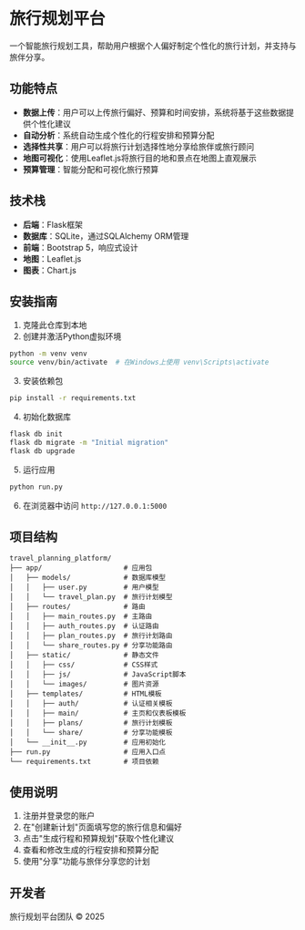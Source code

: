 # 旅行规划平台

一个智能旅行规划工具，帮助用户根据个人偏好制定个性化的旅行计划，并支持与旅伴分享。

## 功能特点

- **数据上传**：用户可以上传旅行偏好、预算和时间安排，系统将基于这些数据提供个性化建议
- **自动分析**：系统自动生成个性化的行程安排和预算分配
- **选择性共享**：用户可以将旅行计划选择性地分享给旅伴或旅行顾问
- **地图可视化**：使用Leaflet.js将旅行目的地和景点在地图上直观展示
- **预算管理**：智能分配和可视化旅行预算

## 技术栈

- **后端**：Flask框架
- **数据库**：SQLite，通过SQLAlchemy ORM管理
- **前端**：Bootstrap 5，响应式设计
- **地图**：Leaflet.js
- **图表**：Chart.js

## 安装指南

1. 克隆此仓库到本地
2. 创建并激活Python虚拟环境

```bash
python -m venv venv
source venv/bin/activate  # 在Windows上使用 venv\Scripts\activate
```

3. 安装依赖包

```bash
pip install -r requirements.txt
```

4. 初始化数据库

```bash
flask db init
flask db migrate -m "Initial migration"
flask db upgrade
```

5. 运行应用

```bash
python run.py
```

6. 在浏览器中访问 `http://127.0.0.1:5000`

## 项目结构

```
travel_planning_platform/
├── app/                    # 应用包
│   ├── models/             # 数据库模型
│   │   ├── user.py         # 用户模型
│   │   └── travel_plan.py  # 旅行计划模型
│   ├── routes/             # 路由
│   │   ├── main_routes.py  # 主路由
│   │   ├── auth_routes.py  # 认证路由
│   │   ├── plan_routes.py  # 旅行计划路由
│   │   └── share_routes.py # 分享功能路由
│   ├── static/             # 静态文件
│   │   ├── css/            # CSS样式
│   │   ├── js/             # JavaScript脚本
│   │   └── images/         # 图片资源
│   ├── templates/          # HTML模板
│   │   ├── auth/           # 认证相关模板
│   │   ├── main/           # 主页和仪表板模板
│   │   ├── plans/          # 旅行计划模板
│   │   └── share/          # 分享功能模板
│   └── __init__.py         # 应用初始化
├── run.py                  # 应用入口点
└── requirements.txt        # 项目依赖
```

## 使用说明

1. 注册并登录您的账户
2. 在"创建新计划"页面填写您的旅行信息和偏好
3. 点击"生成行程和预算规划"获取个性化建议
4. 查看和修改生成的行程安排和预算分配
5. 使用"分享"功能与旅伴分享您的计划

## 开发者

旅行规划平台团队 © 2025
